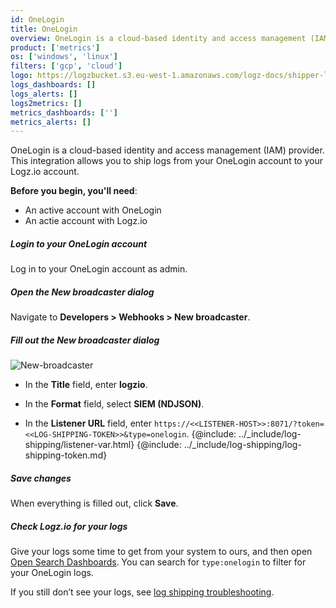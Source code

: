 ```yaml
---
id: OneLogin
title: OneLogin
overview: OneLogin is a cloud-based identity and access management (IAM) provider. This integration allows you to ship logs from your OneLogin account to your Logz.io account.
product: ['metrics']
os: ['windows', 'linux']
filters: ['gcp', 'cloud']
logo: https://logzbucket.s3.eu-west-1.amazonaws.com/logz-docs/shipper-logos/onelogin.png
logs_dashboards: []
logs_alerts: []
logs2metrics: []
metrics_dashboards: ['']
metrics_alerts: []
---
```



OneLogin is a cloud-based identity and access management (IAM) provider. This integration allows you to ship logs from your OneLogin account to your Logz.io account.

**Before you begin, you'll need**: 

* An active account with OneLogin
* An actie account with Logz.io

 

##### Login to your OneLogin account

Log in to your OneLogin account as admin.

##### Open the **New broadcaster** dialog

Navigate to **Developers > Webhooks > New broadcaster**.

##### Fill out the **New broadcaster** dialog
  
![New-broadcaster](https://dytvr9ot2sszz.cloudfront.net/logz-docs/siem/New-broadcaster.png)

* In the **Title** field, enter **logzio**.

* In the **Format** field, select **SIEM (NDJSON)**.

* In the **Listener URL** field, enter `https://<<LISTENER-HOST>>:8071/?token=<<LOG-SHIPPING-TOKEN>>&type=onelogin`. {@include: ../_include/log-shipping/listener-var.html} {@include: ../_include/log-shipping/log-shipping-token.md}


##### Save changes

When everything is filled out, click **Save**.


##### Check Logz.io for your logs

Give your logs some time to get from your system to ours, and then open [Open Search Dashboards](https://app.logz.io/#/dashboard/osd). You can search for `type:onelogin` to filter for your OneLogin logs.
  
If you still don’t see your logs, see [log shipping troubleshooting](https://docs.logz.io/user-guide/log-shipping/log-shipping-troubleshooting.html).

 

